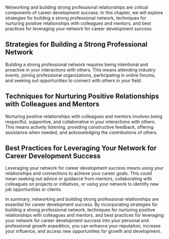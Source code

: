 
Networking and building strong professional relationships are critical components of career development success. In this chapter, we will explore strategies for building a strong professional network, techniques for nurturing positive relationships with colleagues and mentors, and best practices for leveraging your network for career development success.

Strategies for Building a Strong Professional Network
-----------------------------------------------------

Building a strong professional network requires being intentional and proactive in your interactions with others. This means attending industry events, joining professional organizations, participating in online forums, and seeking out opportunities to connect with others in your field.

Techniques for Nurturing Positive Relationships with Colleagues and Mentors
---------------------------------------------------------------------------

Nurturing positive relationships with colleagues and mentors involves being respectful, supportive, and collaborative in your interactions with others. This means actively listening, providing constructive feedback, offering assistance when needed, and acknowledging the contributions of others.

Best Practices for Leveraging Your Network for Career Development Success
-------------------------------------------------------------------------

Leveraging your network for career development success means using your relationships and connections to achieve your career goals. This could mean seeking out advice or guidance from mentors, collaborating with colleagues on projects or initiatives, or using your network to identify new job opportunities or clients.

In summary, networking and building strong professional relationships are essential for career development success. By incorporating strategies for building a strong professional network, techniques for nurturing positive relationships with colleagues and mentors, and best practices for leveraging your network for career development success into your personal and professional growth expedition, you can enhance your reputation, increase your influence, and access new opportunities for growth and development.

